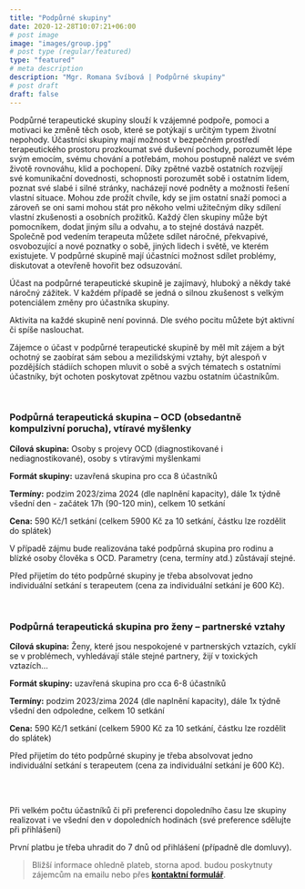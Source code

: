 ```yaml
---
title: "Podpůrné skupiny"
date: 2020-12-28T10:07:21+06:00
# post image
image: "images/group.jpg"
# post type (regular/featured)
type: "featured"
# meta description
description: "Mgr. Romana Svíbová | Podpůrné skupiny"
# post draft
draft: false
---
```



Podpůrné terapeutické skupiny slouží k vzájemné podpoře, pomoci a motivaci ke změně těch osob, které se potýkají s určitým typem životní nepohody. Účastníci skupiny mají možnost v bezpečném prostředí terapeutického prostoru prozkoumat své duševní pochody, porozumět lépe svým emocím, svému chování a potřebám, mohou postupně nalézt ve svém životě rovnováhu, klid a pochopení. Díky zpětné vazbě ostatních rozvíjejí své komunikační dovednosti, schopnosti porozumět sobě i ostatním lidem, poznat své slabé i silné stránky, nacházejí nové podněty a možnosti řešení vlastní situace. Mohou zde prožít chvíle, kdy se jim ostatní snaží pomoci a zároveň se oni sami mohou stát pro někoho velmi užitečným díky sdílení vlastní zkušenosti a osobních prožitků. Každý člen skupiny může být pomocníkem, dodat jiným sílu a odvahu, a to stejné dostává nazpět. Společně pod vedením terapeuta můžete sdílet náročné, překvapivé, osvobozující a nové poznatky o sobě, jiných lidech i světě, ve kterém existujete. V podpůrné skupině mají účastníci možnost sdílet problémy, diskutovat a otevřeně hovořit bez odsuzování.

Účast na podpůrné terapeutické skupině je zajímavý, hluboký a někdy také náročný zážitek. V každém případě se jedná o silnou zkušenost s velkým potenciálem změny pro účastníka skupiny.

Aktivita na každé skupině není povinná. Dle svého pocitu můžete být aktivní či spíše naslouchat.

Zájemce o účast v podpůrné terapeutické skupině by měl mít zájem a být ochotný se zaobírat sám sebou a mezilidskými vztahy, být alespoň v pozdějších stádiích schopen mluvit o sobě a svých tématech s ostatními účastníky, být ochoten poskytovat zpětnou vazbu ostatním účastníkům.

<br>

<!---### Podpůrná terapeutická skupina (obecná)
**Cílová skupina:** Kdokoli, koho trápí nepříjemné myšlenky, emoce nebo jedná způsobem, který ubližuje jemu samotnému či okolí, trápí ho (jakékoli) vztahy, sebevědomí, úzkosti či cokoli dalšího, co ovlivňuje chuť do života a jeho kvalitu.

**Formát skupiny:** otevřená skupina pro cca 8 účastníků (noví členové jsou přijímání při uvolnění kapacity průběžně po celý rok)

**Termíny:** začátek po naplnění kapacity, dále 1x týdně všední dny odpoledne/navečer

**Cena:** 450 Kč za 1 setkání (platba probíhá předem vždy na celý následující měsíc)

<br>

### Podpůrná terapeutická skupina – hubnoucí
**Cílová skupina:** Ti, kteří se trápí postavou, žijí v koloběhu přibírání a hubnutí, či se jim hubnout nedaří, mají pocit, že jídlo a redukce hmotnosti a věci s tímto související negativně ovlivňují jejich sebevědomí, vztahy a celkově radost ze života.

**Formát skupiny:** otevřená skupina pro cca 8 účastníků (noví členové jsou přijímání při uvolnění kapacity průběžně po celý rok)

**Termíny:** začátek po naplnění kapacity, dále všední dny odpoledne/navečer

**Cena:** 450 Kč za 1 setkání (platba probíhá předem vždy na celý následující měsíc)
-->
### Podpůrná terapeutická skupina – OCD (obsedantně kompulzivní porucha), vtíravé myšlenky

**Cílová skupina:** Osoby s projevy OCD (diagnostikované i nediagnostikované), osoby s vtíravými myšlenkami 

**Formát skupiny:** uzavřená skupina pro cca 8 účastníků

**Termíny:** podzim 2023/zima 2024 (dle naplnění kapacity), dále 1x týdně všední den - začátek 17h (90-120 min), celkem 10 setkání

**Cena:** 590 Kč/1 setkání (celkem 5900 Kč za 10 setkání, částku lze rozdělit do splátek)

V případě zájmu bude realizována také podpůrná skupina pro rodinu a blízké osoby člověka s OCD. Parametry (cena, termíny atd.) zůstávají stejné.

Před přijetím do této podpůrné skupiny je třeba absolvovat jedno individuální setkání s terapeutem (cena za individuální setkání je 600 Kč).

<br>

### Podpůrná terapeutická skupina pro ženy – partnerské vztahy

**Cílová skupina:** Ženy, které jsou nespokojené v partnerských vztazích, cyklí se v problémech, vyhledávají stále stejné partnery, žijí v toxických vztazích… 

**Formát skupiny:** uzavřená skupina pro cca 6-8 účastníků

**Termíny:** podzim 2023/zima 2024 (dle naplnění kapacity), dále 1x týdně všední den odpoledne, celkem 10 setkání

**Cena:** 590 Kč/1 setkání (celkem 5900 Kč za 10 setkání, částku lze rozdělit do splátek)

Před přijetím do této podpůrné skupiny je třeba absolvovat jedno individuální setkání s terapeutem (cena za individuální setkání je 600 Kč).

<br>
<br>

Při velkém počtu účastníků či při preferenci dopoledního času lze skupiny realizovat i ve všední den v dopoledních hodinách (své preference sdělujte při přihlášení)

První platbu je třeba uhradit do 7 dnů od přihlášení (případně dle domluvy).

> Bližší informace ohledně plateb, storna apod. budou poskytnuty zájemcům na emailu nebo přes [**kontaktní formulář**](/contact).